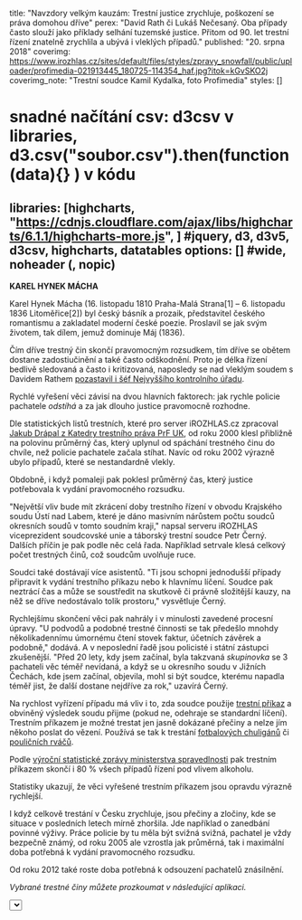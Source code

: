 title: "Navzdory velkým kauzám: Trestní justice zrychluje, poškození se práva domohou dříve"
perex: "David Rath či Lukáš Nečesaný. Oba případy často slouží jako příklady selhání tuzemské justice. Přitom od 90. let trestní řízení znatelně zrychlila a ubývá i vleklých případů."
published: "20. srpna 2018"
coverimg: https://www.irozhlas.cz/sites/default/files/styles/zpravy_snowfall/public/uploader/profimedia-021913445_180725-114354_haf.jpg?itok=kGvSKO2j
coverimg_note: "Trestní soudce Kamil Kydalka, foto Profimedia"
styles: []
# snadné načítání csv: d3csv v libraries, d3.csv("soubor.csv").then(function(data){} ) v kódu
libraries: [highcharts, "https://cdnjs.cloudflare.com/ajax/libs/highcharts/6.1.1/highcharts-more.js", ] #jquery, d3, d3v5, d3csv, highcharts, datatables
options: [] #wide, noheader (, nopic)
---
<left>
	<p>
	<b>KAREL HYNEK MÁCHA</b>
	</p><p>
	Karel Hynek Mácha (16. listopadu 1810 Praha-Malá Strana[1] – 6. listopadu 1836 Litoměřice[2]) byl český básník a prozaik, představitel českého romantismu a zakladatel moderní české poezie. Proslavil se jak svým životem, tak dílem, jemuž dominuje Máj (1836).
	</p>
</left>

Čím dříve trestný čin skončí pravomocným rozsudkem, tím dříve se obětem dostane zadostiučinění a také často odškodnění. Proto je délka řízení bedlivě sledovaná a často i kritizovaná, naposledy se nad vleklým soudem s Davidem Rathem [pozastavil i šéf Nejvyššího kontrolního úřadu](https://www.irozhlas.cz/zpravy-domov/miloslav-kala-nejvyssi-kontrolni-urad-nku-david-rath-andrej-babis_1808130600_ogo).

Rychlé vyřešení věci závisí na dvou hlavních faktorech: jak rychle policie pachatele _odstíhá_ a za jak dlouho justice pravomocně rozhodne.

Dle statistických listů trestních, které pro server iROZHLAS.cz zpracoval [Jakub Drápal z Katedry trestního práva PrF UK](https://www.prf.cuni.cz/detail-cloveka/1010944/1404044682/), od roku 2000 klesl přibližně na polovinu průměrný čas, který uplynul od spáchání trestného činu do chvíle, než policie pachatele začala stíhat. Navíc od roku 2002 výrazně ubylo případů, které se nestandardně vlekly.

<wide>
<div class="chart" id="agg_odspachanidostihani"></div>
</wide>

Obdobně, i když pomaleji pak poklesl průměrný čas, který justice potřebovala k vydání pravomocného rozsudku.

<wide>
<div class="chart" id="agg_delkaodspachanidopm"></div>
</wide>

"Největší vliv bude mít zkrácení doby trestního řízení v obvodu Krajského soudu Ústí nad Labem, které je dáno masivním nárůstem počtu soudců okresních soudů v tomto soudním kraji," napsal serveru iROZHLAS viceprezident soudcovské unie a táborský trestní soudce Petr Černý. Dalších příčin je pak podle něc celá řada. Například setrvale klesá celkový počet trestných činů, což soudcům uvolňuje ruce.

Soudci také dostávají více asistentů. "Ti jsou schopni jednodušší případy připravit  k vydání trestního příkazu nebo k hlavnímu líčení. Soudce pak neztrácí čas a může se soustředit na skutkově či právně složitější kauzy, na něž se dříve nedostávalo tolik prostoru," vysvětluje Černý. 

Rychlejšímu skončení věci pak nahrály i v minulosti zavedené procesní úpravy. "U podvodů a podobné trestné činnosti se tak předešlo mnohdy několikadennímu úmornému čtení stovek faktur, účetních závěrek a podobně," dodává. A v neposlední řadě jsou policisté i státní zástupci zkušenější. "Před 20 lety, kdy jsem začínal, byla takzvaná _skupinovka_ se 3 pachateli věc téměř nevídaná, a když se u okresního soudu v Jižních Čechách, kde jsem začínal, objevila, mohl si být soudce, kterému napadla téměř jist, že další dostane nejdříve za rok," uzavírá Černý.

Na rychlost vyřízení případu má vliv i to, zda soudce použije [trestní příkaz](https://cs.wikipedia.org/wiki/Trestn%C3%AD_p%C5%99%C3%ADkaz) a obviněný výsledek soudu přijme (pokud ne, odehraje se standardní líčení). Trestním příkazem je možné trestat jen jasně dokázané přečiny a nelze jím někoho poslat do vězení. Používá se tak k trestání [fotbalových chuligánů](https://www.ceskatelevize.cz/sport/fotbal/nizsi-souteze/351746-za-vytrznosti-v-opave-padaly-tresty-podminka-pokuta-i-prospesne-prace/?mobileRedirect=off) či [pouličních rváčů](https://www.seznamzpravy.cz/clanek/trest-za-peprovy-sprej-do-obliceje-bezdomovcu-na-sjezdu-cssd-je-definitivni-kotrba-slibil-ze-zaplati-47045).

Podle [výroční statistické zprávy ministerstva spravedlnosti](https://portal.justice.cz/Justice2/MS/ms.aspx?j=33&o=23&k=7039&d=360282) pak trestním příkazem skončí i 80 % všech případů řízení pod vlivem alkoholu.

Statistiky ukazují, že věci vyřešené trestním příkazem jsou opravdu výrazně rychlejší.

<wide>
<div class="chart" id="aggTP_delkaodspachanidopm"></div>
</wide>

I když celkově trestání v Česku zrychluje, jsou přečiny a zločiny, kde se situace v posledních letech mírně zhoršila. Jde například o zanedbání povinné výživy. Práce policie by tu měla být svižná svižná, pachatel je vždy bezpečně známý, od roku 2005 ale vzrostla jak průměrná, tak i maximální doba potřebná k vydání pravomocného rozsudku.

<wide>
<div class="chart" id="agg196_delkaodspachanidopm"></div>
</wide>

Od roku 2012 také roste doba potřebná k odsouzení pachatelů znásilnění.

<wide>
<div class="chart" id="aggbezTP185_delkaodspachanidopm"></div>
</wide>

_Vybrané trestné činy můžete prozkoumat v následující aplikaci._

<wide>
<div id="all">
	<select id="all_sel"></select>
	<div class="all_chart"></div>
</div>
</wide>